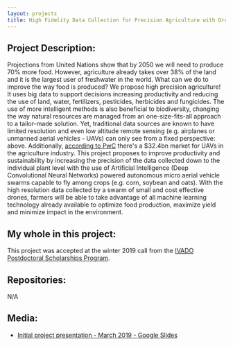 ```yaml
---
layout: projects
title: High Fidelity Data Collection for Precision Agriculture with Drone Swarms
---
```

## Project Description:
Projections from United Nations show that by 2050 we will need to produce 70% more food. However, agriculture already takes over 38% of the land and it is the largest user of freshwater in the world. What can we do to improve the way food is produced? We propose high precision agriculture! It uses big data to support decisions increasing productivity and reducing the use of land, water, fertilizers, pesticides, herbicides and fungicides. The use of more intelligent methods is also beneficial to biodiversity, changing the way natural resources are managed from an one-size-fits-all approach to a tailor-made solution. Yet, traditional data sources are known to have limited resolution and even low altitude remote sensing (e.g. airplanes or unmanned aerial vehicles - UAVs) can only see from a fixed perspective: above. Additionally, [according to PwC](https://www.pwc.pl/pl/pdf/clarity-from-above-pwc.pdf) there's a $32.4bn market for UAVs in the agriculture industry. This project proposes to improve productivity and sustainability by increasing the precision of the data collected down to the individual plant level with the use of Artificial Intelligence (Deep Convolutional Neural Networks) powered autonomous micro aerial vehicle swarms capable to fly among crops (e.g. corn, soybean and oats). With the high resolution data collected by a swarm of small and cost effective drones, farmers will be able to take advantage of all machine learning technology already available to optimize food production, maximize yield and minimize impact in the environment.

## My whole in this project:
This project was accepted at the winter 2019 call from the [IVADO Postdoctoral Scholarships Program](https://ivado.ca/bourses-ivado/bourses-post-doctorales-4).

## Repositories:
N/A

## Media:
- [Initial project presentation - March 2019 - Google Slides](https://docs.google.com/presentation/d/e/2PACX-1vQ2YWTRja1LYUHj7--aUaX-n0YumZSziqzIluXOQMkIef_uZ9QHN97EYvxA_0XUGMylFfSK3vfGfqBy/pub?start=true&loop=false&delayms=5000)